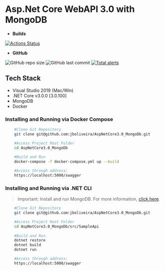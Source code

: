 # Asp.Net Core WebAPI 3.0 with MongoDB #

- **Builds**

[![Actions Status](https://github.com/jboliveira/AspNetCore3.0_MongoDb/workflows/Build/badge.svg)](https://github.com/jboliveira/AspNetCore3.0_MongoDb/actions)

- **GitHub**

![GitHub repo size](https://img.shields.io/github/repo-size/jboliveira/AspNetCore3.0_MongoDb.svg)
![GitHub last commit](https://img.shields.io/github/last-commit/jboliveira/AspNetCore3.0_MongoDb.svg)
[![Total alerts](https://img.shields.io/lgtm/alerts/g/jboliveira/AspNetCore3.0_MongoDb.svg?logo=lgtm&logoWidth=18)](https://lgtm.com/projects/g/jboliveira/AspNetCore3.0_MongoDb/alerts/)

## Tech Stack ##

- Visual Studio 2019 (Mac/Win)
- .NET Core v3.0.0 [3.0.100]
- MongoDB
- Docker

### Installing and Running via Docker Compose ###

```sh
    #Clone Git Repository
    git clone git@github.com:jboliveira/AspNetCore3.0_MongoDb.git

    #Access Project Root Folder
    cd AspNetCore3.0_MongoDb
    
    #Build and Run
    docker-compose -f docker-compose.yml up --build

    #Access through address:
    https://localhost:5000/swagger
```

### Installing and Running via .NET CLI ###

> Important: Install and run MongoDB. For more information, [click here](https://docs.mongodb.com/manual/administration/install-community/).

```sh
    #Clone Git Repository
    git clone git@github.com:jboliveira/AspNetCore3.0_MongoDb.git

    #Access Project Root Folder
    cd AspNetCore3.0_MongoDb/src/SampleApi
    
    #Build and Run
    dotnet restore
    dotnet build
    dotnet run

    #Access through address:
    https://localhost:5000/swagger
```
